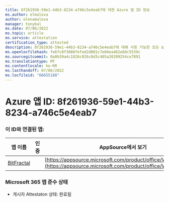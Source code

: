 ```yaml
---
title: 8f261936-59e1-44b3-8234-a746c5e4eab7에 대한 Azure 앱 ID 정보
ms.author: elmalova
author: elenamalova
manager: tonybal
ms.date: 07/06/2022
ms.topic: article
ms.service: attestation
certification_type: attested
description: 8f261936-59e1-44b3-8234-a746c5e4eab7에 대해 사용 가능한 모든 보안 및 규정 준수 정보입니다.
ms.openlocfilehash: fe6fc8f3088fefed2d801c7e66ea482e68c5539c
ms.sourcegitcommit: 0a0b39a4c1826c026c0d3c405a20209254ce7891
ms.translationtype: MT
ms.contentlocale: ko-KR
ms.lasthandoff: 07/06/2022
ms.locfileid: "66655188"
---
```

# <a name="azure-app-id-8f261936-59e1-44b3-8234-a746c5e4eab7"></a>Azure 앱 ID: 8f261936-59e1-44b3-8234-a746c5e4eab7


### <a name="apps-associated-with-this-id"></a>이 ID와 연결된 앱:
| **앱 이름** | **인증** | **AppSource에서 보기** |
|--------------|---------------|-----------------------|
| [BitFractal](../forward/WA200004172.md) |  | [https://appsource.microsoft.com/product/office/WA200004172](https://appsource.microsoft.com/product/office/WA200004172) |

### <a name="microsoft-365-app-compliance-status"></a>Microsoft 365 앱 준수 상태
- 게시자 Attestaton 상태: 완료됨
